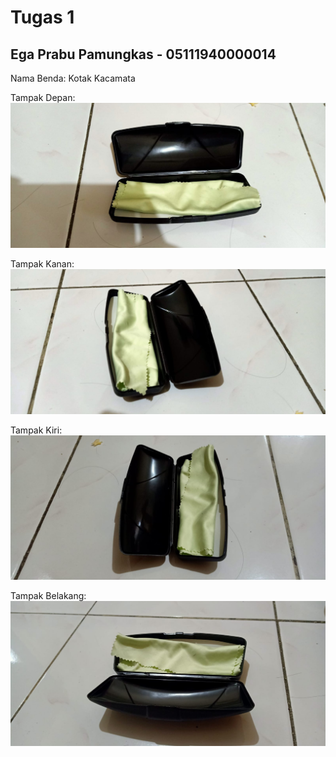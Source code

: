 # Tugas 1
## Ega Prabu Pamungkas - 05111940000014

Nama Benda: Kotak Kacamata

Tampak Depan:
![tampak-depan](https://github.com/cg2021a/tugas-1-feratyusa/blob/main/gambar/tampak-depan.jpeg)

Tampak Kanan:
![tampak-kanan](https://github.com/cg2021a/tugas-1-feratyusa/blob/main/gambar/tampak-kanan.jpeg)

Tampak Kiri:
![tampak-kiri](https://github.com/cg2021a/tugas-1-feratyusa/blob/main/gambar/tampak-kiri.jpeg)

Tampak Belakang:
![tampak-belakang](https://github.com/cg2021a/tugas-1-feratyusa/blob/main/gambar/tampak-belakang.jpeg)
